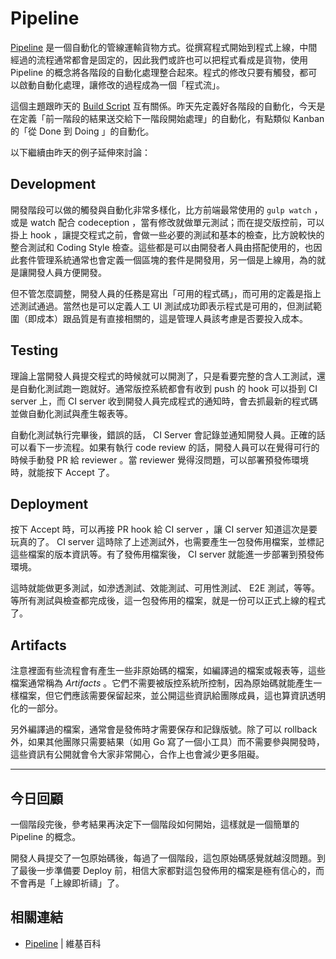 # Pipeline

[Pipeline][] 是一個自動化的管線運輸貨物方式。從撰寫程式開始到程式上線，中間經過的流程通常都會是固定的，因此我們或許也可以把程式看成是貨物，使用 Pipeline 的概念將各階段的自動化處理整合起來。程式的修改只要有觸發，都可以啟動自動化處理，讓修改的過程成為一個「程式流」。

這個主題跟昨天的 [Build Script][Day 20] 互有關係。昨天先定義好各階段的自動化，今天是在定義「前一階段的結果送交給下一階段開始處理」的自動化，有點類似 Kanban 的「從 Done 到 Doing 」的自動化。

以下繼續由昨天的例子延伸來討論：

## Development

開發階段可以做的觸發與自動化非常多樣化，比方前端最常使用的 `gulp watch` ，或是 watch 配合 codeception ，當有修改就做單元測試；而在提交版控前，可以掛上 hook ，讓提交程式之前，會做一些必要的測試和基本的檢查，比方說較快的整合測試和 Coding Style 檢查。這些都是可以由開發者人員由搭配使用的，也因此套件管理系統通常也會定義一個區塊的套件是開發用，另一個是上線用，為的就是讓開發人員方便開發。

但不管怎麼調整，開發人員的任務是寫出「可用的程式碼」，而可用的定義是指上述測試通過。當然也是可以定義人工 UI 測試成功即表示程式是可用的，但測試範圍（即成本）跟品質是有直接相關的，這是管理人員該考慮是否要投入成本。

## Testing

理論上當開發人員提交程式的時候就可以開測了，只是看要完整的含人工測試，還是自動化測試跑一跑就好。通常版控系統都會有收到 push 的 hook 可以掛到 CI server 上，而 CI server 收到開發人員完成程式的通知時，會去抓最新的程式碼並做自動化測試與產生報表等。

自動化測試執行完畢後，錯誤的話， CI Server 會記錄並通知開發人員。正確的話可以看下一步流程。如果有執行 code review 的話，開發人員可以在覺得可行的時候手動發 PR 給 reviewer 。當 reviewer 覺得沒問題，可以部署預發佈環境時，就能按下 Accept 了。

## Deployment 

按下 Accept 時，可以再接 PR hook 給 CI server ，讓 CI server 知道這次是要玩真的了。 CI server 這時除了上述測試外，也需要產生一包發佈用檔案，並標記這些檔案的版本資訊等。有了發佈用檔案後， CI server 就能進一步部署到預發佈環境。

這時就能做更多測試，如滲透測試、效能測試、可用性測試、 E2E 測試，等等。等所有測試與檢查都完成後，這一包發佈用的檔案，就是一份可以正式上線的程式了。

## Artifacts

注意裡面有些流程會有產生一些非原始碼的檔案，如編譯過的檔案或報表等，這些檔案通常稱為 *Artifacts* 。它們不需要被版控系統所控制，因為原始碼就能產生一樣檔案，但它們應該需要保留起來，並公開這些資訊給團隊成員，這也算資訊透明化的一部分。

另外編譯過的檔案，通常會是發佈時才需要保存和記錄版號。除了可以 rollback 外，如果其他團隊只需要結果（如用 Go 寫了一個小工具）而不需要參與開發時，這些資訊有公開就會令大家非常開心，合作上也會減少更多阻礙。

---

## 今日回顧

一個階段完後，參考結果再決定下一個階段如何開始，這樣就是一個簡單的 Pipeline 的概念。

開發人員提交了一包原始碼後，每過了一個階段，這包原始碼感覺就越沒問題。到了最後一步準備要 Deploy 前，相信大家都對這包發佈用的檔案是極有信心的，而不會再是「上線即祈禱」了。

## 相關連結

* [Pipeline][] | 維基百科

[Pipeline]: https://en.wikipedia.org/wiki/Pipeline_transport

[Day 20]: /docs/day20.md
